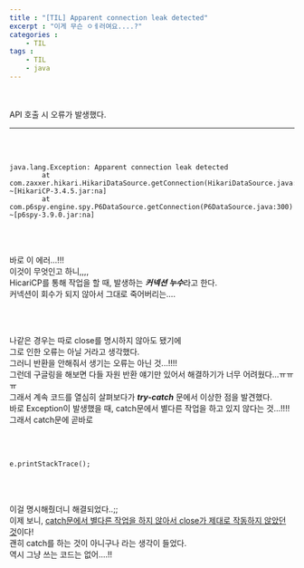 ```yaml
---
title : "[TIL] Apparent connection leak detected"
excerpt : "이게 무슨 ㅇㅔ러여요....?"
categories : 
    - TIL
tags : 
    - TIL
    - java
---
```



<br><br> 
API 호출 시 오류가 발생했다.  

---

<br><br> 


```
java.lang.Exception: Apparent connection leak detected
        at com.zaxxer.hikari.HikariDataSource.getConnection(HikariDataSource.java:128) ~[HikariCP-3.4.5.jar:na]
        at com.p6spy.engine.spy.P6DataSource.getConnection(P6DataSource.java:300) ~[p6spy-3.9.0.jar:na]
```  

<br><br>   

바로 이 에러...!!!  
이것이 무엇인고 하니,,,,  
HicariCP를 통해 작업을 할 때, 발생하는 ***커넥션 누수***라고 한다.  
커넥션이 회수가 되지 않아서 그대로 죽어버리는....  

<br><br>    


나같은 경우는 따로 close를 명시하지 않아도 됐기에  
그로 인한 오류는 아닐 거라고 생각했다.  
그러니 반환을 안해줘서 생기는 오류는 아닌 것...!!!!  
그런데 구글링을 해보면 다들 자원 반환 얘기만 있어서 해결하기가 너무 어려웠다...ㅠㅠㅠ  
그래서 계속 코드를 열심히 살펴보다가 ***try-catch*** 문에서 이상한 점을 발견했다.  
바로 Exception이 발생했을 때, catch문에서 별다른 작업을 하고 있지 않다는 것...!!!!  
그래서 catch문에 곧바로 

<br><br>   

```
e.printStackTrace();
```  

<br><br>   

이걸 명시해줬더니 해결되었다..;;  
이제 보니, <u>catch문에서 별다른 작업을 하지 않아서 close가 제대로 작동하지 않았던 것</u>이다!  
괜히 catch를 하는 것이 아니구나 라는 생각이 들었다.  
역시 그냥 쓰는 코드는 없어....!!   